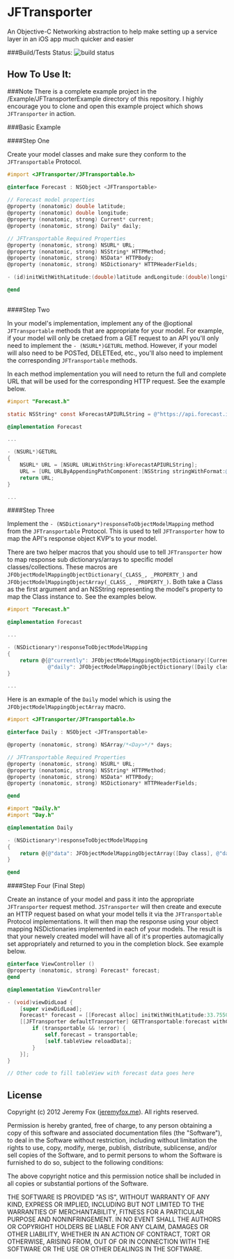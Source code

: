 JFTransporter
=============

An Objective-C Networking abstraction to help make setting up a service layer in an iOS app much quicker and easier 

###Build/Tests Status: ![build status](https://travis-ci.org/atljeremy/JFTransporter.svg?branch=master)

How To Use It:
-------------

###Note
There is a complete example project in the /Example/JFTransporterExample directory of this repository. I highly encourage you to clone and open this example project which shows `JFTransporter` in action.

###Basic Example

####Step One

Create your model classes and make sure they conform to the `JFTransportable` Protocol.

```objective-c
#import <JFTransporter/JFTransportable.h>

@interface Forecast : NSObject <JFTransportable>
  
// Forecast model properties
@property (nonatomic) double latitude;
@property (nonatomic) double longitude;
@property (nonatomic, strong) Current* current;
@property (nonatomic, strong) Daily* daily;

// JFTransportable Required Properties
@property (nonatomic, strong) NSURL* URL;
@property (nonatomic, strong) NSString* HTTPMethod;
@property (nonatomic, strong) NSData* HTTPBody;
@property (nonatomic, strong) NSDictionary* HTTPHeaderFields;

- (id)initWithWithLatitude:(double)latitude andLongitude:(double)longitude NS_DESIGNATED_INITIALIZER;

@end
  
```

####Step Two

In your model's implementation, implement any of the @optional `JFTransportable` methods that are appropriate for your model. For example, if your model will only be cretaed from a GET request to an API you'll only need to implement the `- (NSURL*)GETURL` method. However, if your model will also need to be POSTed, DELETEed, etc., you'll also need to implement the corresponding `JFTransportable` methods.

In each method implementation you will need to return the full and complete URL that will be used for the corresponding HTTP request. See the example below.

```objective-c
#import "Forecast.h"

static NSString* const kForecastAPIURLString = @"https://api.forecast.io/forecast/018524e6ba1870dc2c7356d98d9b9b40";

@implementation Forecast

...

- (NSURL*)GETURL
{
    NSURL* URL = [NSURL URLWithString:kForecastAPIURLString];
    URL = [URL URLByAppendingPathComponent:[NSString stringWithFormat:@"%f,%f", self.latitude, self.longitude]];
    return URL;
}

...

```

####Step Three

Implement the `- (NSDictionary*)responseToObjectModelMapping` method from the `JFTransportable` Protocol. This is used to tell `JFTransporter` how to map the API's response object KVP's to your model.

There are two helper macros that you should use to tell `JFTransporter` how to map response sub dictionarys/arrays to specific model classes/collections. These macros are `JFObjectModelMappingObjectDictionary(_CLASS_, _PROPERTY_)` and `JFObjectModelMappingObjectArray(_CLASS_, _PROPERTY_)`. Both take a Class as the first argument and an NSString representing the model's property to map the Class instance to. See the examples below.

```objective-c
#import "Forecast.h"

@implementation Forecast

...

- (NSDictionary*)responseToObjectModelMapping
{
    return @{@"currently": JFObjectModelMappingObjectDictionary([Current class], @"current"),
             @"daily": JFObjectModelMappingObjectDictionary([Daily class], @"daily")};
}

...

```

Here is an exmaple of the `Daily` model which is using the `JFObjectModelMappingObjectArray` macro.

```objective-c
#import <JFTransporter/JFTransportable.h>

@interface Daily : NSObject <JFTransportable>

@property (nonatomic, strong) NSArray/*<Day>*/* days;

// JFTransportable Required Properties
@property (nonatomic, strong) NSURL* URL;
@property (nonatomic, strong) NSString* HTTPMethod;
@property (nonatomic, strong) NSData* HTTPBody;
@property (nonatomic, strong) NSDictionary* HTTPHeaderFields;

@end
```

```objective-c
#import "Daily.h"
#import "Day.h"

@implementation Daily

- (NSDictionary*)responseToObjectModelMapping
{
    return @{@"data": JFObjectModelMappingObjectArray([Day class], @"days")};
}

@end
```

####Step Four (Final Step)

Create an instance of your model and pass it into the appropriate `JFTransporter` request method. `JSTransporter` will then create and execute an HTTP request based on what your model tells it via the `JFTransportable` Protocol implementations. It will then map the response using your object mapping NSDictionaries implemented in each of your models. The result is that your newely created model will have all of it's properties automagically set appropriately and returned to you in the completion block. See example below.

```objective-c
@interface ViewController ()
@property (nonatomic, strong) Forecast* forecast;
@end

@implementation ViewController

- (void)viewDidLoad {
    [super viewDidLoad];
    Forecast* forecast = [[Forecast alloc] initWithWithLatitude:33.7550 andLongitude:-84.3900];
    [[JFTransporter defaultTransporter] GETTransportable:forecast withCompletionHandler:^(id<JFTransportable> transportable, NSError *error) {
        if (transportable && !error) {
            self.forecast = transportable;
            [self.tableView reloadData];
        }
    }];
}

// Other code to fill tableView with forecast data goes here

```

License
-------
Copyright (c) 2012 Jeremy Fox ([jeremyfox.me](http://www.jeremyfox.me)). All rights reserved.

Permission is hereby granted, free of charge, to any person obtaining a copy
of this software and associated documentation files (the "Software"), to deal
in the Software without restriction, including without limitation the rights
to use, copy, modify, merge, publish, distribute, sublicense, and/or sell
copies of the Software, and to permit persons to whom the Software is
furnished to do so, subject to the following conditions:

The above copyright notice and this permission notice shall be included in
all copies or substantial portions of the Software.

THE SOFTWARE IS PROVIDED "AS IS", WITHOUT WARRANTY OF ANY KIND, EXPRESS OR
IMPLIED, INCLUDING BUT NOT LIMITED TO THE WARRANTIES OF MERCHANTABILITY,
FITNESS FOR A PARTICULAR PURPOSE AND NONINFRINGEMENT. IN NO EVENT SHALL THE
AUTHORS OR COPYRIGHT HOLDERS BE LIABLE FOR ANY CLAIM, DAMAGES OR OTHER
LIABILITY, WHETHER IN AN ACTION OF CONTRACT, TORT OR OTHERWISE, ARISING FROM,
OUT OF OR IN CONNECTION WITH THE SOFTWARE OR THE USE OR OTHER DEALINGS IN THE
SOFTWARE.